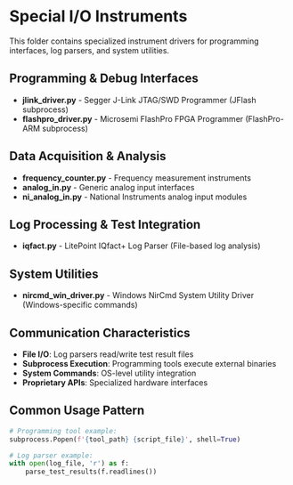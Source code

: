 # Special I/O Instruments

This folder contains specialized instrument drivers for programming interfaces, log parsers, and system utilities.

## Programming & Debug Interfaces
- **jlink_driver.py** - Segger J-Link JTAG/SWD Programmer (JFlash subprocess)
- **flashpro_driver.py** - Microsemi FlashPro FPGA Programmer (FlashPro-ARM subprocess)

## Data Acquisition & Analysis
- **frequency_counter.py** - Frequency measurement instruments
- **analog_in.py** - Generic analog input interfaces
- **ni_analog_in.py** - National Instruments analog input modules

## Log Processing & Test Integration
- **iqfact.py** - LitePoint IQfact+ Log Parser (File-based log analysis)

## System Utilities
- **nircmd_win_driver.py** - Windows NirCmd System Utility Driver (Windows-specific commands)

## Communication Characteristics
- **File I/O**: Log parsers read/write test result files
- **Subprocess Execution**: Programming tools execute external binaries  
- **System Commands**: OS-level utility integration
- **Proprietary APIs**: Specialized hardware interfaces

## Common Usage Pattern
```python
# Programming tool example:
subprocess.Popen(f'{tool_path} {script_file}', shell=True)

# Log parser example:
with open(log_file, 'r') as f:
    parse_test_results(f.readlines())
```